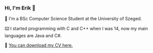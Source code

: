 ### Hi, I'm Erik 👋

📖 I'm a BSc Computer Science Student at the University of Szeged. 

⌨️ I started programming with C and C++ when I was 14, now my main languages are Java and C#.

💾 [You can download my CV here.](https://github.com/niklierik/niklierik/blob/main/cv.pdf)

